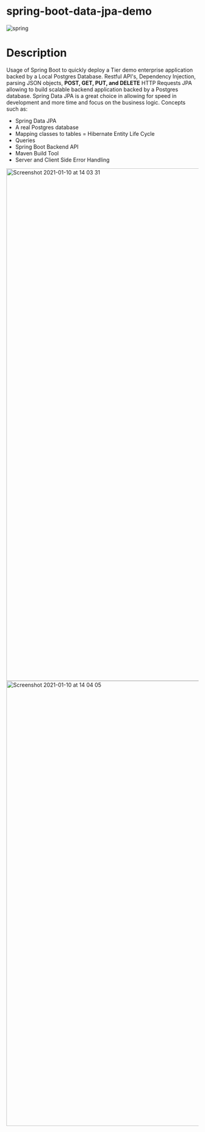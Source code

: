 # spring-boot-data-jpa-demo

![spring](https://user-images.githubusercontent.com/44350099/174929175-d6f0823f-58ae-43de-9e7c-95b5c9f2569b.png)

 # Description
 
Usage of Spring Boot to quickly deploy a Tier demo enterprise application backed by a Local Postgres Database. 
Restful API's, Dependency Injection, parsing JSON objects, **POST, GET, PUT, and DELETE** HTTP Requests JPA allowing to build scalable backend application backed by a Postgres database. 
Spring Data JPA is a great choice in allowing for speed in development and more time and focus on the business logic. Concepts such as:

- Spring Data JPA
- A real Postgres database 
- Mapping classes to tables
= Hibernate Entity Life Cycle
- Queries
- Spring Boot Backend API
- Maven Build Tool
- Server and Client Side Error Handling

<img width="1340" alt="Screenshot 2021-01-10 at 14 03 31" src="https://user-images.githubusercontent.com/44350099/174929848-fb87cbe9-e1cf-428b-87b0-daea958bb44a.png">

<img width="1164" alt="Screenshot 2021-01-10 at 14 04 05" src="https://user-images.githubusercontent.com/44350099/174929878-81f4c529-e97d-4ece-bd41-84339684ee68.png">
